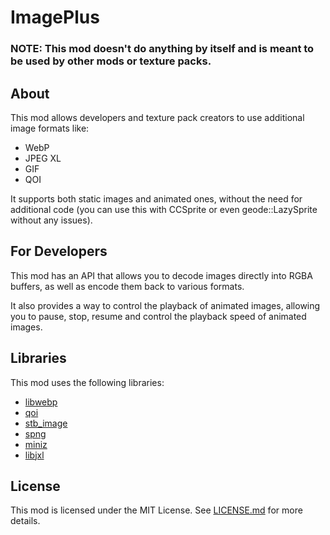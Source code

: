 # ImagePlus

### NOTE: This mod doesn't do anything by itself and is meant to be used by other mods or texture packs.

## About

This mod allows developers and texture pack creators to use additional image formats like:

- WebP
- JPEG XL
- GIF
- QOI

It supports both static images and animated ones, without the need for additional code (you can use this with CCSprite
or even geode::LazySprite without any issues).

## For Developers

This mod has an API that allows you to decode images directly into RGBA buffers, as well as encode them back to various
formats.

It also provides a way to control the playback of animated images, allowing you to pause, stop, resume and control the
playback speed of animated images.

## Libraries

This mod uses the following libraries:

- [libwebp](https://chromium.googlesource.com/webm/libwebp)
- [qoi](https://github.com/phoboslab/qoi)
- [stb_image](https://github.com/nothings/stb)
- [spng](https://github.com/randy408/libspng)
- [miniz](https://github.com/richgel999/miniz)
- [libjxl](https://github.com/libjxl/libjxl)

## License

This mod is licensed under the MIT License. See [LICENSE.md](LICENSE.md) for more details.